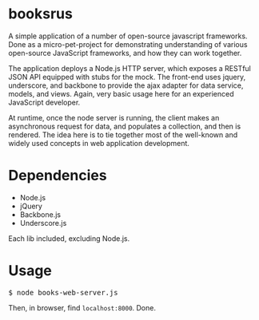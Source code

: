 booksrus
========

A simple application of a number of open-source javascript frameworks. Done as a micro-pet-project for demonstrating understanding of various open-source JavaScript frameworks, and how they can work together.

The application deploys a Node.js HTTP server, which exposes a RESTful JSON API equipped with stubs for the mock. The front-end uses jquery, underscore, and backbone to provide the ajax adapter for data service, models, and views. Again, very basic usage here for an experienced JavaScript developer.

At runtime, once the node server is running, the client makes an asynchronous request for data, and populates a collection, and then is rendered. The idea here is to tie together most of the well-known and widely used concepts in web application development.


Dependencies
========

* Node.js
* jQuery
* Backbone.js
* Underscore.js

Each lib included, excluding Node.js.


Usage
========

<pre>
$ node books-web-server.js
</pre>

Then, in browser, find `localhost:8000`. Done.
